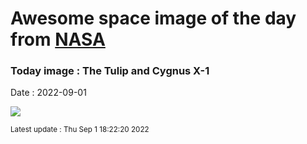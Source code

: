 
# Awesome space image of the day from [NASA](https://api.nasa.gov/)

### Today image : The Tulip and Cygnus X-1

Date : 2022-09-01


![](https://apod.nasa.gov/apod/image/2209/TulipCygX-1_1024.jpg)

<small>Latest update : Thu Sep  1 18:22:20 2022</small>


